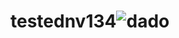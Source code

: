 # testednv134![dado](https://user-images.githubusercontent.com/92596310/144097212-e0b222e1-344f-4435-8b7a-2741e3cbafc4.png)
